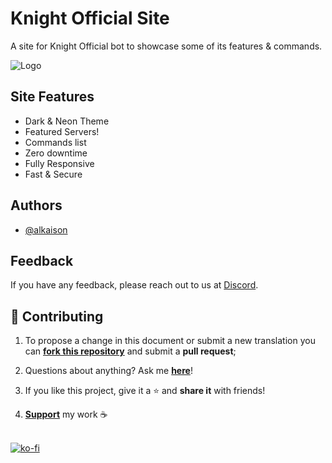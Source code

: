 
# Knight Official Site

A site for Knight Official bot to showcase some of its features & commands.


![Logo](https://i.ibb.co/3WZzXwn/Screenshot-20220214-200943.png?size=4096)


## Site Features

- Dark & Neon Theme
- Featured Servers!
- Commands list
- Zero downtime
- Fully Responsive
- Fast & Secure 


## Authors

- [@alkaison](https://www.github.com/alkaison)


## Feedback

If you have any feedback, please reach out to us at [Discord](https://discord.gg/dF4PHxbHpA).

## 💛 Contributing

1. To propose a change in this document or submit a new translation you can <a href="https://github.com/Alkaison/knightofficial.github.io/fork"><b>fork this repository</b></a> and submit a **pull request**;

2. Questions about anything? Ask me <a href="https://github.com/Alkaison/knightofficial.github.io/issues/new"><b>here</b></a>!

3. If you like this project, give it a ⭐ and **share it** with friends!

4. <a href="https://ko-fi.com/alkaison"><b>Support</b></a> my work ☕

</br >[![ko-fi](https://ko-fi.com/img/githubbutton_sm.svg)](https://ko-fi.com/alkaison)

 
